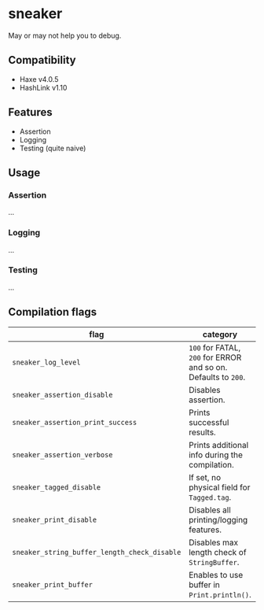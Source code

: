 # sneaker

May or may not help you to debug.

## Compatibility

- Haxe v4.0.5
- HashLink v1.10

## Features

- Assertion
- Logging
- Testing (quite naive)

## Usage

### Assertion

...

### Logging

...

### Testing

...

## Compilation flags

|flag|category|description|
|---|---|---|
|`sneaker_log_level`|`100` for FATAL, `200` for ERROR and so on. Defaults to `200`.|
|`sneaker_assertion_disable`|Disables assertion.|
|`sneaker_assertion_print_success`|Prints successful results.|
|`sneaker_assertion_verbose`|Prints additional info during the compilation.|
|`sneaker_tagged_disable`|If set, no physical field for `Tagged.tag`.|
|`sneaker_print_disable`|Disables all printing/logging features.|
|`sneaker_string_buffer_length_check_disable`|Disables max length check of `StringBuffer`.|
|`sneaker_print_buffer`|Enables to use buffer in `Print.println()`.|
